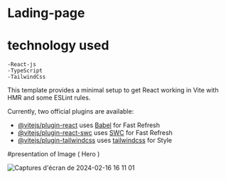 # Lading-page  


# technology used 
    -React-js
    -TypeScript
    -TailwindCss

This template provides a minimal setup to get React working in Vite with HMR and some ESLint rules.

Currently, two official plugins are available:

- [@vitejs/plugin-react](https://github.com/vitejs/vite-plugin-react/blob/main/packages/plugin-react/README.md) uses [Babel](https://babeljs.io/) for Fast Refresh
- [@vitejs/plugin-react-swc](https://github.com/vitejs/vite-plugin-react-swc) uses [SWC](https://swc.rs/) for Fast Refresh
- [@vitejs/plugin-tailwindcss](https://tailwindcss.com/) uses [tailwindcss]([https://swc.rs/](https://tailwindcss.com/)https://tailwindcss.com/) for Style


#presentation of Image ( Hero )



![Captures d'écran de 2024-02-16 16 11 01](https://github.com/Th3-attacker/landing-page/assets/47328817/377f1068-ee04-4321-9798-8d39482dc4f5)
